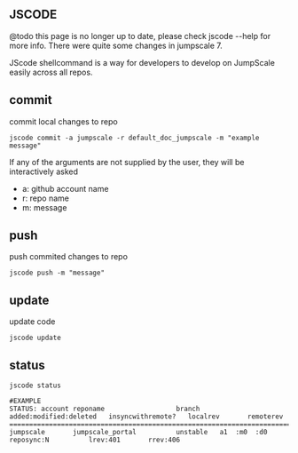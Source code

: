 ## JSCODE

@todo this page is no longer up to date, please check jscode --help for more info.
There were quite some changes in jumpscale 7.

JScode shellcommand is a way for developers to develop on JumpScale
easily across all repos.

commit
------

commit local changes to repo

```shell
jscode commit -a jumpscale -r default_doc_jumpscale -m "example message"
```

If any of the arguments are not supplied by the user, they will be
interactively asked

-   a: github account name
-   r: repo name
-   m: message

push
----

push commited changes to repo

```shell
jscode push -m "message"
```

update
------

update code

```shell
jscode update
```

status
------

```shell
jscode status

#EXAMPLE
STATUS: account reponame                  branch added:modified:deleted   insyncwithremote?   localrev       remoterev
============================================================================================================================
jumpscale       jumpscale_portal          unstable   a1  :m0  :d0         reposync:N          lrev:401       rrev:406
```
